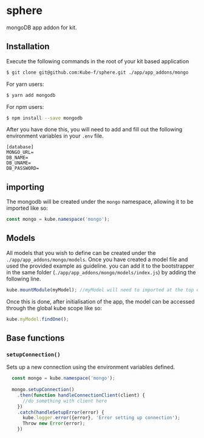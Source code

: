 # sphere
mongoDB app addon for kit.

## Installation

Execute the following commands in the root of your kit based application

```bash
$ git clone git@github.com:Kube-f/sphere.git ./app/app_addons/mongo
```
For yarn users:
```bash
$ yarn add mongodb
```
For npm users:
```bash
$ npm install --save mongodb
```

After you have done this, you will need to add and fill out the following environment variables in your `.env` file.

```
[database]
MONGO_URL=
DB_NAME=
DB_UNAME=
DB_PASSWORD=
```

## importing

The mongodb will be created under the `mongo` namespace, allowing it to be imported like so:
```javascript
const mongo = kube.namespace('mongo');
```

## Models

All models that you wish to define can be created under the `./app/app_addons/mongo/models`.
Once you have created a model file and used the provided example as guideline. you can add it to the bootstrapper in the same folder (`./app/app_addons/mongo/models/index.js`) by adding the following line.

```javascript
kube.mountModule(myModel); //myModel will need to imported at the top of the file
```

Once this is done, after initialisation of the app, the model can be accessed through the global kube scope like so:
```javascript
kube.myModel.findOne();
```

## Base functions

### `setupConnection()`

Sets up a new connection using the environment variables defined.
```javascript
  const mongo = kube.namespace('mongo');
  
  mongo.setupConnection()
    .then(function handleConnectionClient(client) {
      //do something with client here
    })
    .catch(handleSetupError(error) {
      kube.logger.error({error}, 'Error setting up connection');
      Throw new Error(error);
    })
```
